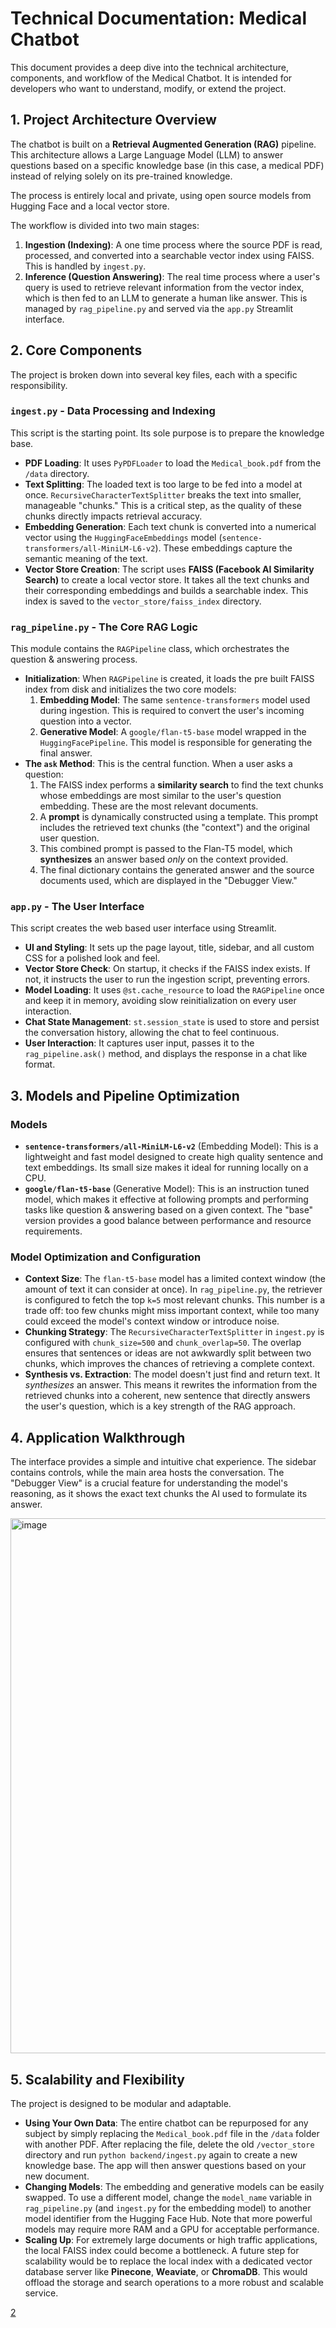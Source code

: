 # Technical Documentation: Medical Chatbot

This document provides a deep dive into the technical architecture, components, and workflow of the Medical Chatbot. It is intended for developers who want to understand, modify, or extend the project.

## 1. Project Architecture Overview

The chatbot is built on a **Retrieval Augmented Generation (RAG)** pipeline. This architecture allows a Large Language Model (LLM) to answer questions based on a specific knowledge base (in this case, a medical PDF) instead of relying solely on its pre-trained knowledge.

The process is entirely local and private, using open source models from Hugging Face and a local vector store.

The workflow is divided into two main stages:
1.  **Ingestion (Indexing)**: A one time process where the source PDF is read, processed, and converted into a searchable vector index using FAISS. This is handled by `ingest.py`.
2.  **Inference (Question Answering)**: The real time process where a user's query is used to retrieve relevant information from the vector index, which is then fed to an LLM to generate a human like answer. This is managed by `rag_pipeline.py` and served via the `app.py` Streamlit interface.

## 2. Core Components

The project is broken down into several key files, each with a specific responsibility.

### `ingest.py` - Data Processing and Indexing

This script is the starting point. Its sole purpose is to prepare the knowledge base.
*   **PDF Loading**: It uses `PyPDFLoader` to load the `Medical_book.pdf` from the `/data` directory.
*   **Text Splitting**: The loaded text is too large to be fed into a model at once. `RecursiveCharacterTextSplitter` breaks the text into smaller, manageable "chunks." This is a critical step, as the quality of these chunks directly impacts retrieval accuracy.
*   **Embedding Generation**: Each text chunk is converted into a numerical vector using the `HuggingFaceEmbeddings` model (`sentence-transformers/all-MiniLM-L6-v2`). These embeddings capture the semantic meaning of the text.
*   **Vector Store Creation**: The script uses **FAISS (Facebook AI Similarity Search)** to create a local vector store. It takes all the text chunks and their corresponding embeddings and builds a searchable index. This index is saved to the `vector_store/faiss_index` directory.

### `rag_pipeline.py` - The Core RAG Logic

This module contains the `RAGPipeline` class, which orchestrates the question & answering process.
*   **Initialization**: When `RAGPipeline` is created, it loads the pre built FAISS index from disk and initializes the two core models:
    1.  **Embedding Model**: The same `sentence-transformers` model used during ingestion. This is required to convert the user's incoming question into a vector.
    2.  **Generative Model**: A `google/flan-t5-base` model wrapped in the `HuggingFacePipeline`. This model is responsible for generating the final answer.
*   **The `ask` Method**: This is the central function. When a user asks a question:
    1.  The FAISS index performs a **similarity search** to find the text chunks whose embeddings are most similar to the user's question embedding. These are the most relevant documents.
    2.  A **prompt** is dynamically constructed using a template. This prompt includes the retrieved text chunks (the "context") and the original user question.
    3.  This combined prompt is passed to the Flan-T5 model, which **synthesizes** an answer based *only* on the context provided.
    4.  The final dictionary contains the generated answer and the source documents used, which are displayed in the "Debugger View."

### `app.py` - The User Interface

This script creates the web based user interface using Streamlit.
*   **UI and Styling**: It sets up the page layout, title, sidebar, and all custom CSS for a polished look and feel.
*   **Vector Store Check**: On startup, it checks if the FAISS index exists. If not, it instructs the user to run the ingestion script, preventing errors.
*   **Model Loading**: It uses `@st.cache_resource` to load the `RAGPipeline` once and keep it in memory, avoiding slow reinitialization on every user interaction.
*   **Chat State Management**: `st.session_state` is used to store and persist the conversation history, allowing the chat to feel continuous.
*   **User Interaction**: It captures user input, passes it to the `rag_pipeline.ask()` method, and displays the response in a chat like format.

## 3. Models and Pipeline Optimization

### Models
*   **`sentence-transformers/all-MiniLM-L6-v2`** (Embedding Model): This is a lightweight and fast model designed to create high quality sentence and text embeddings. Its small size makes it ideal for running locally on a CPU.
*   **`google/flan-t5-base`** (Generative Model): This is an instruction tuned model, which makes it effective at following prompts and performing tasks like question & answering based on a given context. The "base" version provides a good balance between performance and resource requirements.

### Model Optimization and Configuration
*   **Context Size**: The `flan-t5-base` model has a limited context window (the amount of text it can consider at once). In `rag_pipeline.py`, the retriever is configured to fetch the top `k=5` most relevant chunks. This number is a trade off: too few chunks might miss important context, while too many could exceed the model's context window or introduce noise.
*   **Chunking Strategy**: The `RecursiveCharacterTextSplitter` in `ingest.py` is configured with `chunk_size=500` and `chunk_overlap=50`. The overlap ensures that sentences or ideas are not awkwardly split between two chunks, which improves the chances of retrieving a complete context.
*   **Synthesis vs. Extraction**: The model doesn't just find and return text. It *synthesizes* an answer. This means it rewrites the information from the retrieved chunks into a coherent, new sentence that directly answers the user's question, which is a key strength of the RAG approach.

## 4. Application Walkthrough

The interface provides a simple and intuitive chat experience. The sidebar contains controls, while the main area hosts the conversation. The "Debugger View" is a crucial feature for understanding the model's reasoning, as it shows the exact text chunks the AI used to formulate its answer.

<img width="1699" height="856" alt="image" src="https://github.com/user-attachments/assets/63326329-d731-488e-bb92-173cc3241fc8" />


## 5. Scalability and Flexibility

The project is designed to be modular and adaptable.
*   **Using Your Own Data**: The entire chatbot can be repurposed for any subject by simply replacing the `Medical_book.pdf` file in the `/data` folder with another PDF. After replacing the file, delete the old `/vector_store` directory and run `python backend/ingest.py` again to create a new knowledge base. The app will then answer questions based on your new document.
*   **Changing Models**: The embedding and generative models can be easily swapped. To use a different model, change the `model_name` variable in `rag_pipeline.py` (and `ingest.py` for the embedding model) to another model identifier from the Hugging Face Hub. Note that more powerful models may require more RAM and a GPU for acceptable performance.
*   **Scaling Up**: For extremely large documents or high traffic applications, the local FAISS index could become a bottleneck. A future step for scalability would be to replace the local index with a dedicated vector database server like **Pinecone**, **Weaviate**, or **ChromaDB**. This would offload the storage and search operations to a more robust and scalable service.


[2](https://github.com/anandkaman/Med_Chatbot)
